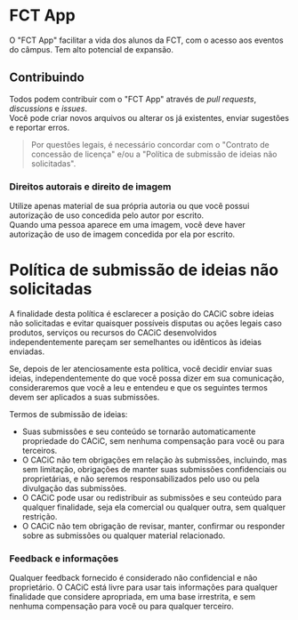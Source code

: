 # FCT App

O "FCT App" facilitar a vida dos alunos da FCT, com o acesso aos eventos do câmpus. Tem alto potencial de expansão. 

## Contribuindo
Todos podem contribuir com o "FCT App" através de *pull requests*, *discussions* e *issues*.  
Você pode criar novos arquivos ou alterar os já existentes, enviar sugestões e reportar erros.
> Por questões legais, é necessário concordar com o "Contrato de concessão de licença" e/ou a "Política de submissão de ideias não solicitadas".

### Direitos autorais e direito de imagem

Utilize apenas material de sua própria autoria ou que você possui autorização de uso concedida pelo autor por escrito.  
Quando uma pessoa aparece em uma imagem, você deve haver autorização de uso de imagem concedida por ela por escrito.

# Política de submissão de ideias não solicitadas

A finalidade desta política é esclarecer a posição do CACiC sobre ideias não solicitadas e evitar quaisquer possíveis disputas ou ações legais caso produtos, serviços ou recursos do CACiC desenvolvidos independentemente pareçam ser semelhantes ou idênticos às ideias enviadas.

Se, depois de ler atenciosamente esta política, você decidir enviar suas ideias, independentemente do que você possa dizer em sua comunicação, consideraremos que você a leu e entendeu e que os seguintes termos devem ser aplicados a suas submissões.

Termos de submissão de ideias:

- Suas submissões e seu conteúdo se tornarão automaticamente propriedade do CACiC, sem nenhuma compensação para você ou para terceiros.
- O CACiC não tem obrigações em relação às submissões, incluindo, mas sem limitação, obrigações de manter suas submissões confidenciais ou proprietárias, e não seremos responsabilizados pelo uso ou pela divulgação das submissões.
- O CACiC pode usar ou redistribuir as submissões e seu conteúdo para qualquer finalidade, seja ela comercial ou qualquer outra, sem qualquer restrição.
- O CACiC não tem obrigação de revisar, manter, confirmar ou responder sobre as submissões ou qualquer material relacionado.

### Feedback e informações

Qualquer feedback fornecido é considerado não confidencial e não proprietário. O CACiC está livre para usar tais informações para qualquer finalidade que considere apropriada, em uma base irrestrita, e sem nenhuma compensação para você ou para qualquer terceiro.
